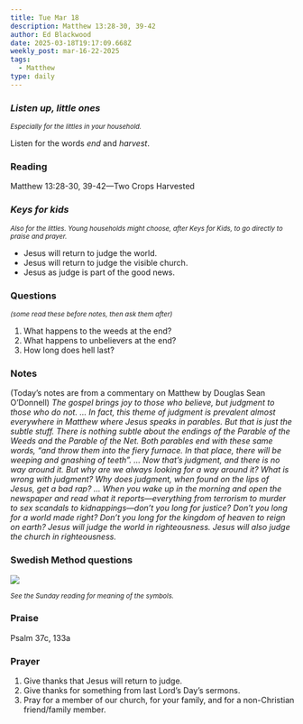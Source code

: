 ```yaml
---
title: Tue Mar 18
description: Matthew 13:28-30, 39-42
author: Ed Blackwood
date: 2025-03-18T19:17:09.668Z
weekly_post: mar-16-22-2025
tags:
  - Matthew
type: daily
---
```

### *Listen up, little ones*

<div><small><i>Especially for the littles in your household.</i></small></div>

Listen for the words *end* and *harvest*.

### Reading

Matthew 13:28-30, 39-42—Two Crops Harvested

### *Keys for kids*

<div><small><i>Also for the littles. Young households might choose, after Keys for Kids, to go directly to praise and prayer.</i></small></div>

* Jesus will return to judge the world.
* Jesus will return to judge the visible church.
* Jesus as judge is part of the good news.

### Questions

<div><small><i>(some read these before notes, then ask them after)</i></small></div>

1. What happens to the weeds at the end?
2. What happens to unbelievers at the end?
3. How long does hell last?

### Notes

(Today’s notes are from a commentary on Matthew by Douglas Sean O’Donnell)	*The gospel brings joy to those who believe, but judgment to those who do not. … In fact, this theme of judgment is prevalent almost everywhere in Matthew where Jesus speaks in parables.
But that is just the subtle stuff. There is nothing subtle about the endings of the Parable of the Weeds and the Parable of the Net. Both parables end with these same words, “and throw them into the fiery furnace. In that place, there will be weeping and gnashing of teeth”. …
Now that’s judgment, and there is no way around it. But why are we always looking for a way around it? What is wrong with judgment? Why does judgment, when found on the lips of Jesus, get a bad rap? …
When you wake up in the morning and open the newspaper and read what it reports—everything from terrorism to murder to sex scandals to kidnappings—don’t you long for justice? Don’t you long for a world made right? Don’t you long for the kingdom of heaven to reign on earth?
Jesus will judge the world in righteousness. Jesus will also judge the church in righteousness.*

### Swedish Method questions

![](/static/img/family_worship_study_ed-swedish_questions.png)

<div><small><i>See the Sunday reading for meaning of the symbols.</i></small></div>

### Praise

P﻿salm 37c, 133a

### Prayer

1. Give thanks that Jesus will return to judge.
2. Give thanks for something from last Lord’s Day’s sermons.
3. Pray for a member of our church, for your family, and for a non-Christian friend/family member.